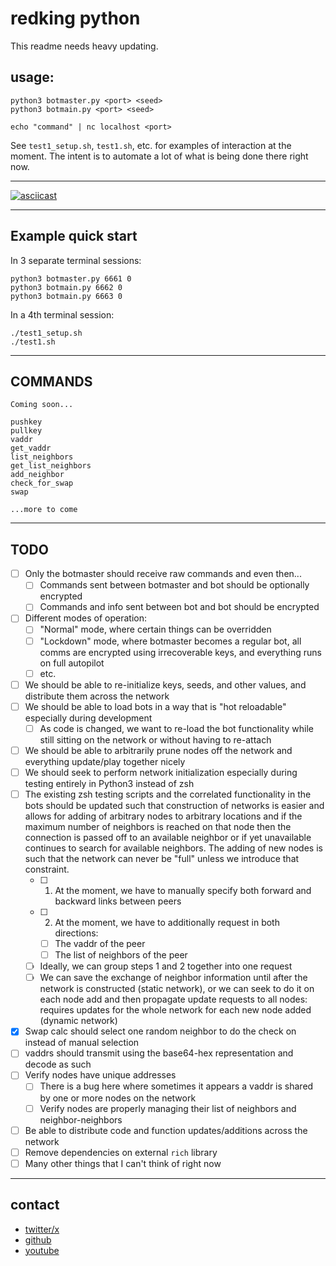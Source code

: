 # redking python

This readme needs heavy updating.

## usage:

```
python3 botmaster.py <port> <seed>
python3 botmain.py <port> <seed>

echo "command" | nc localhost <port>
```

See `test1_setup.sh`, `test1.sh`, etc. for examples of interaction at the moment.
The intent is to automate a lot of what is being done there right now.

-----

[![asciicast](https://asciinema.org/a/EhsynoKYncB47vZ678fL5pAo2.svg)](https://asciinema.org/a/EhsynoKYncB47vZ678fL5pAo2)

-----

## Example quick start

In 3 separate terminal sessions:

```
python3 botmaster.py 6661 0
python3 botmain.py 6662 0
python3 botmain.py 6663 0
```

In a 4th terminal session:

```
./test1_setup.sh
./test1.sh
```

-----

## COMMANDS

```
Coming soon...

pushkey
pullkey
vaddr
get_vaddr
list_neighbors
get_list_neighbors
add_neighbor
check_for_swap
swap

...more to come
```

-----

## TODO

- [ ] Only the botmaster should receive raw commands and even then...
  - [ ] Commands sent between botmaster and bot should be optionally encrypted
  - [ ] Commands and info sent between bot and bot should be encrypted
- [ ] Different modes of operation:
    - [ ] "Normal" mode, where certain things can be overridden
    - [ ] "Lockdown" mode, where botmaster becomes a regular bot, all comms are encrypted using irrecoverable keys, and everything runs on full autopilot
    - [ ] etc.
- [ ] We should be able to re-initialize keys, seeds, and other values, and distribute them across the network
- [ ] We should be able to load bots in a way that is "hot reloadable" especially during development
    - [ ] As code is changed, we want to re-load the bot functionality while still sitting on the network or without having to re-attach
- [ ] We should be able to arbitrarily prune nodes off the network and everything update/play together nicely
- [ ] We should seek to perform network initialization especially during testing entirely in Python3 instead of zsh
- [ ] The existing zsh testing scripts and the correlated functionality in the bots should be updated such that construction of networks is easier and allows for adding of arbitrary nodes to arbitrary locations and if the maximum number of neighbors is reached on that node then the connection is passed off to an available neighbor or if yet unavailable continues to search for available neighbors. The adding of new nodes is such that the network can never be "full" unless we introduce that constraint.
    - [ ] 1. At the moment, we have to manually specify both forward and backward links between peers
    - [ ] 2. At the moment, we have to additionally request in both directions:
        - [ ] The vaddr of the peer
        - [ ] The list of neighbors of the peer
    - [ ] Ideally, we can group steps 1 and 2 together into one request
    - [ ] We can save the exchange of neighbor information until after the network is constructed (static network), or we can seek to do it on each node add and then propagate update requests to all nodes: requires updates for the whole network for each new node added (dynamic network)
- [x] Swap calc should select one random neighbor to do the check on instead of manual selection
- [ ] vaddrs should transmit using the base64-hex representation and decode as such
- [ ] Verify nodes have unique addresses
    - [ ] There is a bug here where sometimes it appears a vaddr is shared by one or more nodes on the network
    - [ ] Verify nodes are properly managing their list of neighbors and neighbor-neighbors
- [ ] Be able to distribute code and function updates/additions across the network
- [ ] Remove dependencies on external `rich` library
- [ ] Many other things that I can't think of right now

-----

## contact

- [twitter/x](https://x.com/evildojo666)
- [github](https://github.com/mikedesu)
- [youtube](https://youtube.com/@evildojo666)
